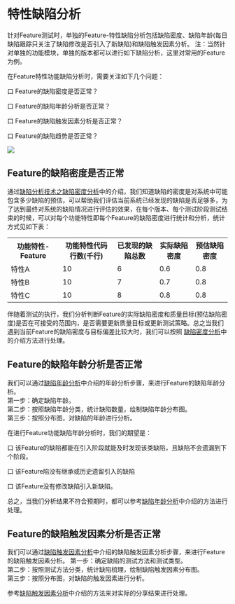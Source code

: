 # 特性缺陷分析

针对Feature测试时，单独的Feature-特性缺陷分析包括缺陷密度、缺陷年龄(每日缺陷跟踪只关注了缺陷修改是否引入了新缺陷)和缺陷触发因素分析。
注：当然针对单独的功能模块，单独的版本都可以进行如下缺陷分析，这里对常用的Feature为例。

在Feature特性功能缺陷分析时，需要关注如下几个问题：

口  Feature的缺陷密度是否正常？

口  Feature的缺陷年龄分析是否正常？

口  Feature的缺陷触发因素分析是否正常？

口  Feature的缺陷趋势是否正常？

![](https://shen89s.github.io/resFiles/r2/特性缺陷分析.jpg)

## Feature的缺陷密度是否正常

通过[缺陷分析技术之缺陷密度分析](books/缺陷密度分析.md)中的介绍，我们知道缺陷的密度是对系统中可能包含多少缺陷的预估，可以帮助我们评估当前系统已经发现的缺陷是否足够多，为了达到最终对系统的缺陷情况进行评估的效果，在每个版本、每个测试阶段测试结束的时候，可以对每个功能特性即每个Feature的缺陷密度进行统计和分析，统计方式见如下表：
<table>
	<tr>
		<th>功能特性-Feature</th>
		<th>功能特性代码行数(千行)</th>
		<th>已发现的缺陷总数</th>
		<th>实际缺陷密度</th>
		<th>预估缺陷密度</th>
	</tr>
	<tr>
		<td>特性A</td>
		<td>10</td>
		<td>6</td>
		<td>0.6</td>
		<td>0.8</td>
	</tr>
	<tr>
		<td>特性B</td>
		<td>10</td>
		<td>7</td>
		<td>0.7</td>
		<td>0.8</td>
	</tr>
	<tr>
		<td>特性C</td>
		<td>10</td>
		<td>8</td>
		<td>0.8</td>
		<td>0.8</td>
	</tr>
</table>

伴随着测试的执行，我们分析判断Feature的实际缺陷密度和质量目标(预估缺陷密度)是否在可接受的范围内，是否需要更新质量目标或更新测试策略。总之当我们遇到当前Feature的缺陷密度与目标偏差比较大时，我们可以按照 [缺陷密度分析](books/缺陷密度分析.md)中的介绍方法进行处理。

## Feature的缺陷年龄分析是否正常

我们可以通过[缺陷年龄分析](books/缺陷年龄分析.md)中介绍的年龄分析步骤，来进行Feature的缺陷年龄分析。   
第一步：确定缺陷年龄。   
第二步：按照缺陷年龄分类，统计缺陷数量，绘制缺陷年龄分布图。   
第三步：按照分布图，对缺陷的年龄进行分析。   

在进行Feature功能缺陷年龄分析时，我们的期望是：

口 该Feature的缺陷都能在引入阶段就能及时发现该类缺陷，且缺陷不会遗漏到下个阶段。

口 该Feature陷没有继承或历史遗留引入的缺陷

口 该Feature没有修改缺陷引入新缺陷。

总之，当我们分析结果不符合预期时，都可以参考[缺陷年龄分析](books/缺陷年龄分析.md)中介绍的方法进行处理。

## Feature的缺陷触发因素分析是否正常

我们可以通过[缺陷触发因素分析](books/缺陷触发因素分析.md)中介绍的缺陷触发因素分析步骤，来进行Feature的缺陷触发因素分析。 
第一步：确定缺陷的测试方法和测试类型。   
第二步：按照测试方法分类，统计缺陷梳理，绘制缺陷触发因素分布图。   
第三步：按照分布图，对缺陷的触发因素进行分析。 

参考[缺陷触发因素分析](books/缺陷触发因素分析.md)中介绍的方法来对实际的分享结果进行处理。
